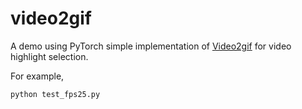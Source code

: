 # video2gif

A demo using PyTorch simple implementation of [Video2gif](https://arxiv.org/abs/1605.04850) for video highlight selection.

For example, 
```
python test_fps25.py
```

